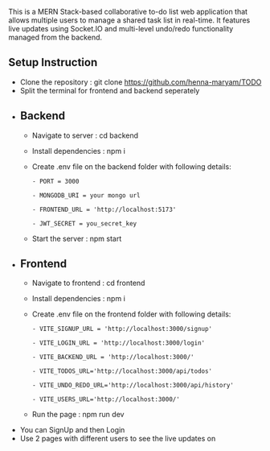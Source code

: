 This is a MERN Stack-based collaborative to-do list web application that allows multiple users to manage a shared task list in real-time. It features live updates using Socket.IO and multi-level undo/redo functionality managed from the backend.

## Setup Instruction
  - Clone the repository : git clone https://github.com/henna-maryam/TODO
  - Split the terminal for frontend and backend seperately
  - ## Backend
      - Navigate to server : cd backend
      - Install dependencies : npm i
      - Create .env file on the backend folder with following details:
        
            - PORT = 3000
   
            - MONGODB_URI = your mongo url
        
            - FRONTEND_URL = 'http://localhost:5173'
        
            - JWT_SECRET = you_secret_key   
      - Start the server : npm start
  - ## Frontend
      - Navigate to frontend : cd frontend
      - Install dependencies : npm i
      - Create .env file on the frontend folder with following details:
        
            - VITE_SIGNUP_URL = 'http://localhost:3000/signup'
        
            - VITE_LOGIN_URL = 'http://localhost:3000/login'
        
            - VITE_BACKEND_URL = 'http://localhost:3000/'
        
            - VITE_TODOS_URL='http://localhost:3000/api/todos'
        
            - VITE_UNDO_REDO_URL='http://localhost:3000/api/history'
        
            - VITE_USERS_URL='http://localhost:3000/'
      - Run the page : npm run dev
  - You can SignUp and then Login 
  - Use 2 pages with different users to see the live updates on
    
